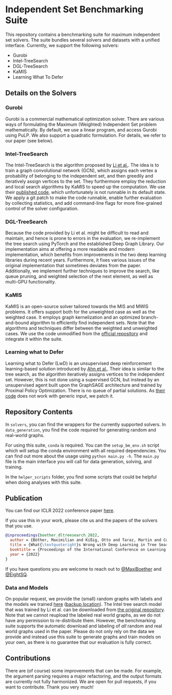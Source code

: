 # Independent Set Benchmarking Suite

This repository contains a benchmarking suite for maximum independent set
solvers. The suite bundles several solvers and datasets with a unified
interface. Currently, we support the following solvers:

- Gurobi
- Intel-TreeSearch
- DGL-TreeSearch
- KaMIS
- Learning What To Defer

## Details on the Solvers

### Gurobi
Gurobi is a commercial mathematical optimization solver. There are various ways
of formulating the Maximum (Weighted) Independent Set problem mathematically. By
default, we use a linear program, and access Gurobi using PuLP. We also support
a quadratic formulation. For details, we refer to our paper (see below).

### Intel-TreeSearch
The Intel-TreeSearch is the algorithm proposed by [Li et
al.](https://arxiv.org/pdf/1810.10659.pdf). The idea is to train a graph
convolutional network (GCN), which assigns each vertex a probability of
belonging to the independent set, and then greedily and iteratively assign
vertices to the set. They furthermore employ the reduction and local search
algorithms by KaMIS to speed up the computation. We use their [published
code](https://github.com/isl-org/NPHard), which unfortunately is not runnable in
its default state. We apply a git patch to make the code runnable, enable
further evaluation by collecting statistics, and add command-line flags for more
fine-grained control of the solver configuration.

### DGL-TreeSearch
Because the code provided by Li et al. might be difficult to read and maintain,
and hence is prone to errors in the evaluation, we re-implement the tree search
using PyTorch and the established Deep Graph Library. Our implementation aims at
offering a more readable and modern implementation, which benefits from
improvements in the two deep learning libraries during recent years.
Furthermore, it fixes various issues of the original implementation that
sometimes deviates from the paper. Additionally, we implement further techniques
to improve the search, like queue pruning, and weighted selection of the next
element, as well as multi-GPU functionality.

### KaMIS
KaMIS is an open-source solver tailored towards the MIS and MWIS problems. It
offers support both for the unweighted case as well as the weighted case. It
employs graph kernelization and an optimized branch-and-bound algorithm to
efficiently find independent sets. Note that the algorithms and techniques
differ between the weighted and unweighted cases. We use the code unmodified
from the [official repository](https://github.com/KarlsruheMIS/KaMIS) and
integrate it within the suite.

### Learning what to Defer
Learning what to Defer (LwD) is an unsupervised deep reinforcement
learning-based solution introduced by [Ahn et
al.](https://arxiv.org/abs/2006.09607). Their idea is similar to the tree
search, as the algorithm iteratively assigns vertices to the independent set.
However, this is not done using a supervised GCN, but instead by an unsupervised
agent built upon the GraphSAGE architecture and trained by Proximal Policy
Optimization. There is no queue of partial solutions.  As [their
code](https://github.com/sungsoo-ahn/learning_what_to_defer) does not work with
generic input, we patch it.

## Repository Contents

In `solvers`, you can find the wrappers for the currently supported solvers. In `data_generation`, you find the code required for generating random and real-world graphs.

For using this suite, `conda` is required. You can the `setup_bm_env.sh` script which will setup the conda environment with all required dependencies. You can find out more about the usage using `python main.py -h`. The `main.py` file is the main interface you will call for data generation, solving, and training.

In the `helper_scripts` folder, you find some scripts that could be helpful when doing analyses with this suite.

## Publication

You can find our ICLR 2022 conference paper [here](https://openreview.net/forum?id=mk0HzdqY7i1).

If you use this in your work, please cite us and the papers of the solvers that you use.

```bibtex
@inproceedings{boether_dltreesearch_2022,
  author = {Böther, Maximilian and Kißig, Otto and Taraz, Martin and Cohen, Sarel and Seidel, Karen and Friedrich, Tobias},
  title = {What{\textquoteright}s Wrong with Deep Learning in Tree Search for Combinatorial Optimization},
  booktitle = {Proceedings of the International Conference on Learning Representations ({ICLR})},
  year = {2022}
}
```

If you have questions you are welcome to reach out to [@MaxiBoether](https://github.com/MaxiBoether) and [@EightSQ](https://github.com/EightSQ).

### Data and Models

On popular request, we provide the (small) random graphs with labels and the models we trained [here](https://owncloud.hpi.de/s/cv6szEJtSs8UGju) ([backup location](https://mboether.com/paper-models-randomgraphs.zip)).
The Intel tree search model that was trained by Li et al. can be downloaded from [the original repository](https://github.com/isl-org/NPHard/tree/master/model).
Note that we cannot reupload the labeled real world graphs, as we do not have any permission to re-distribute them.
However, the benchmarking suite supports the automatic download and labeling of _all_ random and real world graphs used in the paper.
Please do not only rely on the data we provide and instead use this suite to generate graphs and train models on your own, as there is no guarantee that our evaluation is fully correct.

## Contributions

There are (of course) some improvements that can be made. For example, the argument parsing requires a major refactoring, and the output formats are currently not fully harmonized. We are open for pull requests, if you want to contribute. Thank you very much!
